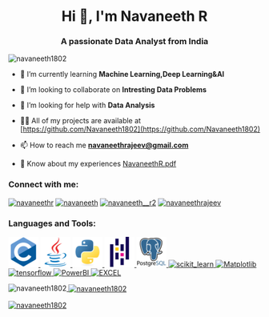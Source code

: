 <h1 align="center">Hi 👋, I'm Navaneeth R</h1>
<h3 align="center">A passionate Data Analyst from India</h3>

<p align="left"> <img src="https://komarev.com/ghpvc/?username=navaneeth1802&label=Profile%20views&color=0e75b6&style=flat" alt="navaneeth1802" /> </p>



- 🌱 I’m currently learning **Machine Learning,Deep Learning&AI**

- 👯 I’m looking to collaborate on **Intresting Data Problems**

- 🤝 I’m looking for help with **Data Analysis**

- 👨‍💻 All of my projects are available at [https://github.com/Navaneeth1802](https://github.com/Navaneeth1802)

- 📫 How to reach me **navaneethrajeev@gmail.com**

- 📄 Know about my experiences [NavaneethR.pdf](NavaneethR.pdf)

<h3 align="left">Connect with me:</h3>
<p align="left">
<a href="https://linkedin.com/in/navaneethr" target="blank">
  <img align="center" src="https://raw.githubusercontent.com/rahuldkjain/github-profile-readme-generator/master/src/images/icons/Social/linked-in-alt.svg" alt="navaneethr" height="30" width="40" /></a>
<a href="https://kaggle.com/navaneeth" target="blank">
  <img align="center" src="https://raw.githubusercontent.com/rahuldkjain/github-profile-readme-generator/master/src/images/icons/Social/kaggle.svg" alt="navaneeth" height="30" width="40" /></a>
<a href="https://instagram.com/navaneeth__r2" target="blank">
  <img align="center" src="https://raw.githubusercontent.com/rahuldkjain/github-profile-readme-generator/master/src/images/icons/Social/instagram.svg" alt="navaneeth__r2" height="30" width="40" /></a>
<a href="https://www.hackerrank.com/navaneethrajeev" target="blank">
  <img align="center" src="https://raw.githubusercontent.com/rahuldkjain/github-profile-readme-generator/master/src/images/icons/Social/hackerrank.svg" alt="navaneethrajeev" height="30" width="40" /></a>
</p>

<h3 align="left">Languages and Tools:</h3>
<p align="left"> <a href="https://www.cprogramming.com/" target="_blank" rel="noreferrer">
  <img src="https://raw.githubusercontent.com/devicons/devicon/master/icons/c/c-original.svg" alt="c" width="60" height="60"/> </a> 
  <a href="https://www.java.com" target="_blank" rel="noreferrer"> 
    <img src="https://raw.githubusercontent.com/devicons/devicon/master/icons/java/java-original.svg" alt="java" width="60" height="60"/> </a> 
  <a href="https://www.python.org" target="_blank" rel="noreferrer"> 
    <img src="https://raw.githubusercontent.com/devicons/devicon/master/icons/python/python-original.svg" alt="python" width="60" height="60"/>
  <a href="https://pandas.pydata.org/" target="_blank" rel="noreferrer">
    <img src="https://raw.githubusercontent.com/devicons/devicon/2ae2a900d2f041da66e950e4d48052658d850630/icons/pandas/pandas-original.svg" alt="pandas" width="60" height="60"/> </a>
  <a href="https://www.postgresql.org" target="_blank" rel="noreferrer"> 
    <img src="https://raw.githubusercontent.com/devicons/devicon/master/icons/postgresql/postgresql-original-wordmark.svg" alt="postgresql" width="60" height="60"/> </a> 
  </a> <a href="https://scikit-learn.org/" target="_blank" rel="noreferrer"> 
    <img src="https://upload.wikimedia.org/wikipedia/commons/0/05/Scikit_learn_logo_small.svg" alt="scikit_learn" width="60" height="60"/>
  </a> <a href="https://matplotlib.org//" target="_blank" rel="noreferrer">
    <img src="https://media.licdn.com/dms/image/v2/D4D12AQFq38cGkv_oHQ/article-cover_image-shrink_600_2000/article-cover_image-shrink_600_2000/0/1679493396295?e=2147483647&v=beta&t=8hBosvau_9_t0Nt46DZ89TxWOgFZg_z47cMFn8o5cmM" alt="Matplotlib" width="60" height="60"/>
  </a> <a href="https://www.tensorflow.org" target="_blank" rel="noreferrer"> 
    <img src="https://www.vectorlogo.zone/logos/tensorflow/tensorflow-icon.svg" alt="tensorflow" width="60" height="60"/>
  </a> <a href="https://www.microsoft.com/en-us/power-platform/products/power-bi" target="_blank" rel="nonreferrer">
      <img src="https://media.datacamp.com/legacy/v1724169856/image_ff55d03003.png" alt="PowerBI" width="60" height="60"/>
   </a> <a href="https://www.microsoft.com/en-in/microsoft-365/excel" target="_blank" rel="nonreferrer">
      <img src="https://upload.wikimedia.org/wikipedia/commons/thumb/7/73/Microsoft_Excel_2013-2019_logo.svg/1085px-Microsoft_Excel_2013-2019_logo.svg.png" alt="EXCEL" width="60" height="60"/>
  
</p>


<p><img align="left" src="https://github-readme-stats.vercel.app/api/top-langs?username=navaneeth1802&show_icons=true&locale=en&layout=compact" alt="navaneeth1802" /></p>

<p>&nbsp;<img align="center" src="https://github-readme-stats.vercel.app/api?username=navaneeth1802&show_icons=true&locale=en" alt="navaneeth1802" /></p>

<p><img align="center" src="https://github-readme-streak-stats.herokuapp.com/?user=navaneeth1802&" alt="navaneeth1802" /></p>
